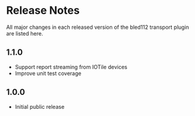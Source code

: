 # Release Notes

All major changes in each released version of the bled112 transport plugin are listed here.

## 1.1.0

- Support report streaming from IOTile devices
- Improve unit test coverage

## 1.0.0

- Initial public release
